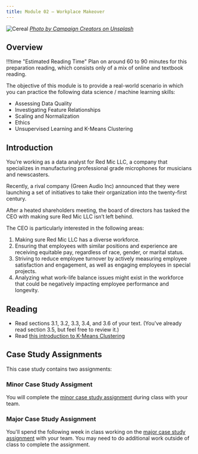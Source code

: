 ```yaml
---
title: Module 02 — Workplace Makeover
---
```


![Cereal]({{URLROOT}}/shared/img/meeting.jpg)
*[Photo by Campaign Creators on Unsplash](https://unsplash.com/photos/gMsnXqILjp4)*

## Overview

!!!time "Estimated Reading Time"
	Plan on around 60 to 90 minutes for this preparation reading, which consists only of a mix of online and textbook reading.

The objective of this module is to provide a real-world scenario in which you can practice the following data science / machine learning skills:

* Assessing Data Quality
* Investigating Feature Relationships
* Scaling and Normalization
* Ethics
* Unsupervised Learning and K-Means Clustering

## Introduction

You’re working as a data analyst for Red Mic LLC, a company that specializes in manufacturing professional grade microphones for musicians and newscasters.

Recently, a rival company (Green Audio Inc) announced that they were launching a set of initiatives to take their organization into the twenty-first century.

After a heated shareholders meeting, the board of directors has tasked the CEO with making sure Red Mic LLC isn’t left behind.

The CEO is particularly interested in the following areas:

1.	Making sure Red Mic LLC has a diverse workforce.
2.	Ensuring that employees with similar positions and experience are receiving equitable pay, regardless of race, gender, or marital status.
3.	Striving to reduce employee turnover by actively measuring employee satisfaction and engagement, as well as engaging employees in special projects.
4.	Analyzing what work-life balance issues might exist in the workforce that could be negatively impacting employee performance and longevity.

## Reading

* Read sections 3.1, 3.2, 3.3, 3.4, and 3.6 of your text. (You've already read section 3.5, but feel free to review it.)
* Read [this introduction to K-Means Clustering](https://towardsdatascience.com/understanding-k-means-clustering-in-machine-learning-6a6e67336aa1)

## Case Study Assignments

This case study contains two assignments:

### Minor Case Study Assigment

You will complete the [minor case study assignment](./minor.html) during class with your team. 

### Major Case Study Assignment

You'll spend the following week in class working on the [major case study assignment](./major.html) with your team. You may need to do additional work outside of class to complete the assignment. 